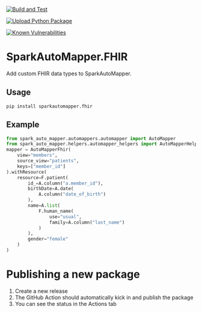 [![Build and Test](https://github.com/imranq2/SparkAutoMapper.FHIR/actions/workflows/build_and_test.yml/badge.svg)](https://github.com/imranq2/SparkAutoMapper.FHIR/actions/workflows/build_and_test.yml)

[![Upload Python Package](https://github.com/imranq2/SparkAutoMapper.FHIR/actions/workflows/python-publish.yml/badge.svg)](https://github.com/imranq2/SparkAutoMapper.FHIR/actions/workflows/python-publish.yml)

[![Known Vulnerabilities](https://snyk.io/test/github/imranq2/SparkAutoMapper.FHIR/badge.svg?targetFile=requirements.txt)](https://snyk.io/test/github/imranq2/SparkAutoMapper.FHIR?targetFile=requirements.txt)

# SparkAutoMapper.FHIR
Add custom FHIR data types to SparkAutoMapper.

## Usage
```shell script
pip install sparkautomapper.fhir
```

## Example
```python
from spark_auto_mapper.automappers.automapper import AutoMapper
from spark_auto_mapper.helpers.automapper_helpers import AutoMapperHelpers as A
mapper = AutoMapperFhir(
    view="members",
    source_view="patients",
    keys=["member_id"]
).withResource(
    resource=F.patient(
        id_=A.column("a.member_id"),
        birthDate=A.date(
            A.column("date_of_birth")
        ),
        name=A.list(
            F.human_name(
                use="usual",
                family=A.column("last_name")
            )
        ),
        gender="female"
    )
)
```

# Publishing a new package
1. Create a new release
2. The GitHub Action should automatically kick in and publish the package
3. You can see the status in the Actions tab
